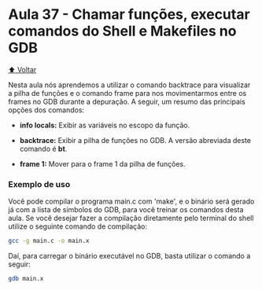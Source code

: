 # Aula 37 - Chamar funções, executar comandos do Shell e Makefiles no GDB

[:arrow_up: Voltar](https://github.com/Geofisicando/C-orientado-a-testes#%C3%ADndice)

Nesta aula nós aprendemos a utilizar o comando backtrace para visualizar a pilha de funções e o comando frame para nos movimentarmos entre os frames no GDB durante a depuração. A seguir, um resumo das principais opções dos comandos:

* **info locals:** Exibir as variáveis no escopo da função.

* **backtrace:** Exibir a pilha de funções no GDB. A versão abreviada deste comando é **bt**.

* **frame 1:** Mover para o frame 1 da pilha de funções.

### Exemplo de uso

Você pode compilar o programa main.c com 'make', e o binário será gerado já com a lista de símbolos do GDB, para você treinar os comandos desta aula. Se você desejar fazer a compilação diretamente pelo terminal do shell utilize o seguinte comando de compilação:

```sh
gcc -g main.c -o main.x
```

Daí, para carregar o binário executável no GDB, basta utilizar o comando a seguir:

```sh
gdb main.x
```

